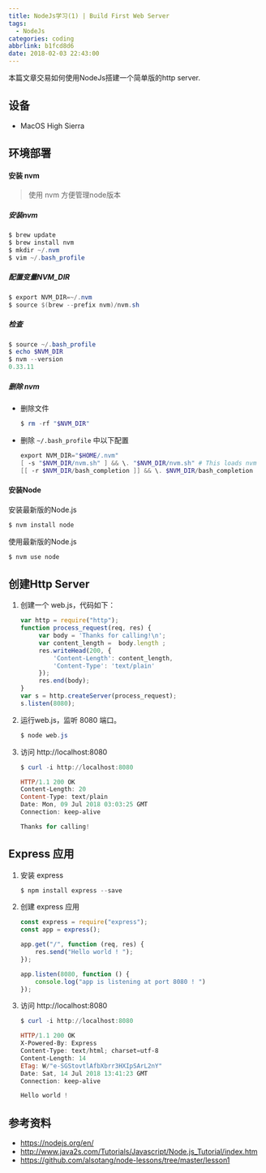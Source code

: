 ```yaml
---
title: NodeJs学习(1) | Build First Web Server
tags:
  - NodeJs
categories: coding
abbrlink: b1fcd8d6
date: 2018-02-03 22:43:00
---
```


本篇文章交易如何使用NodeJs搭建一个简单版的http server.

<!--more-->

## 设备

- MacOS High Sierra



## 环境部署

#### 安装 nvm

> 使用 nvm 方便管理node版本

##### 安装nvm

```powershell
$ brew update
$ brew install nvm
$ mkdir ~/.nvm
$ vim ~/.bash_profile
```

##### 配置变量NVM_DIR

```powershell
$ export NVM_DIR=~/.nvm
$ source $(brew --prefix nvm)/nvm.sh
```

##### 检查

```powershell
$ source ~/.bash_profile
$ echo $NVM_DIR
$ nvm --version
0.33.11
```

##### 删除 nvm

- 删除文件

  ```powershell
  $ rm -rf "$NVM_DIR"
  ```

- 删除 `~/.bash_profile` 中以下配置

  ```powershell
  export NVM_DIR="$HOME/.nvm"
  [ -s "$NVM_DIR/nvm.sh" ] && \. "$NVM_DIR/nvm.sh" # This loads nvm
  [[ -r $NVM_DIR/bash_completion ]] && \. $NVM_DIR/bash_completion
  ```

  

#### 安装Node

安装最新版的Node.js

```powershell
$ nvm install node
```

使用最新版的Node.js

```powershell
$ nvm use node
```



## 创建Http Server

1. 创建一个 web.js，代码如下：

   ```javascript
   var http = require("http");
   function process_request(req, res) {
        var body = 'Thanks for calling!\n';
        var content_length =  body.length ;
        res.writeHead(200, {
            'Content-Length': content_length,
            'Content-Type': 'text/plain'
        });
        res.end(body);
   }
   var s = http.createServer(process_request);
   s.listen(8080);
   ```

   

2. 运行web.js，监听 8080 端口。

   ```powershell
   $ node web.js
   ```

   

3. 访问 http://localhost:8080 

   ```powershell
   $ curl -i http://localhost:8080
   
   HTTP/1.1 200 OK
   Content-Length: 20
   Content-Type: text/plain
   Date: Mon, 09 Jul 2018 03:03:25 GMT
   Connection: keep-alive
   
   Thanks for calling!
   ```




## Express 应用

1. 安装 express

   ```powershell
   $ npm install express --save
   ```

2. 创建 express 应用

   ```javascript
   const express = require("express");
   const app = express();
   
   app.get("/", function (req, res) {
       res.send("Hello world ! ");
   });
   
   app.listen(8080, function () {
       console.log("app is listening at port 8080 ! ")
   });
   ```

3. 访问 http://localhost:8080 

   ```powershell
   $ curl -i http://localhost:8080
   
   HTTP/1.1 200 OK
   X-Powered-By: Express
   Content-Type: text/html; charset=utf-8
   Content-Length: 14
   ETag: W/"e-SGStovtlAfbXbrr3HXIpSArL2nY"
   Date: Sat, 14 Jul 2018 13:41:23 GMT
   Connection: keep-alive
   
   Hello world ! 
   ```



## 参考资料

- https://nodejs.org/en/
- http://www.java2s.com/Tutorials/Javascript/Node.js_Tutorial/index.htm
- https://github.com/alsotang/node-lessons/tree/master/lesson1